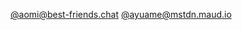 <a rel="me" href="https://best-friends.chat/@aomi">@aomi@best-friends.chat</a>
<a rel="me" href="https://mstdn.maud.io/@ayuame">@ayuame@mstdn.maud.io</a>
